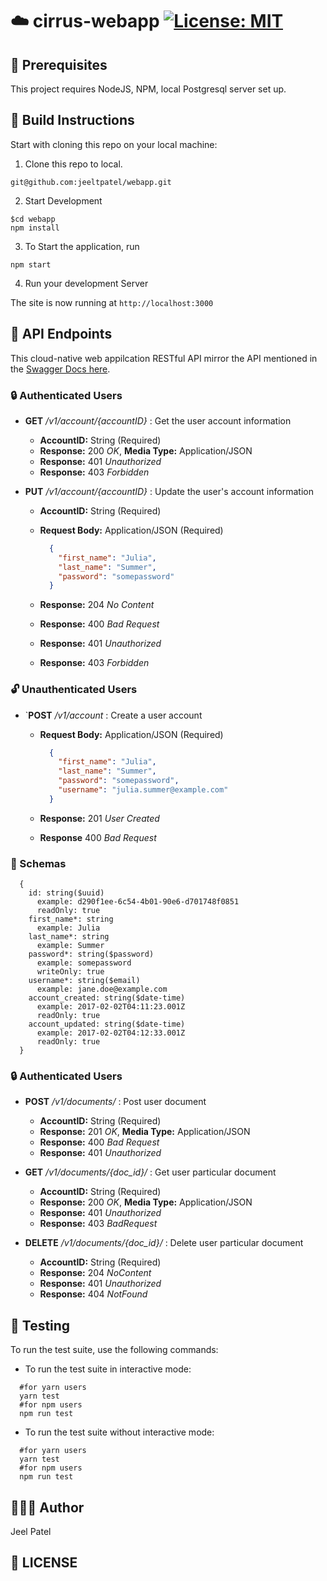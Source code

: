 # :cloud: cirrus-webapp  [![License: MIT](https://img.shields.io/badge/License-MIT-blue.svg)](./LICENSE)

## :wrench: Prerequisites

This project requires NodeJS, NPM, local Postgresql server set up.
## :hammer: Build Instructions

Start with cloning this repo on your local machine:

1. Clone this repo to local.
```
git@github.com:jeeltpatel/webapp.git
```

2. Start Development
```
$cd webapp
npm install
```
3. To Start the application, run
```   
npm start   
``` 
4. Run your development Server

The site is now running at `http://localhost:3000`
## :busstop: API Endpoints

This cloud-native web appilcation RESTful API mirror the API mentioned in the [Swagger Docs here](https://app.swaggerhub.com/apis-docs/fall2022-csye6225/cloud-native-webapp/assignment-02#/Account).

### :lock: Authenticated Users

- **GET** _/v1/account/{accountID}_ : Get the user account information
  - **AccountID:** String (Required)
  - **Response:** 200 _OK_, **Media Type:** Application/JSON
  - **Response:** 401 _Unauthorized_
  - **Response:** 403 _Forbidden_

- **PUT** _/v1/account/{accountID}_ : Update the user's account information
  - **AccountID:** String (Required)
  - **Request Body:** Application/JSON (Required)

    ```json
      {
        "first_name": "Julia",
        "last_name": "Summer",
        "password": "somepassword"
      }
    ```

  - **Response:** 204 _No Content_
  - **Response:** 400 _Bad Request_
  - **Response:** 401 _Unauthorized_
  - **Response:** 403 _Forbidden_

### :unlock: Unauthenticated Users

- `**POST** _/v1/account_ : Create a user account
  - **Request Body:** Application/JSON (Required)

    ```json
      {
        "first_name": "Julia",
        "last_name": "Summer",
        "password": "somepassword",
        "username": "julia.summer@example.com"
      }
    ```

  - **Response:** 201 _User Created_
  - **Response** 400 _Bad Request_

### :lotus_position: Schemas

```text
  {
    id: string($uuid)
      example: d290f1ee-6c54-4b01-90e6-d701748f0851
      readOnly: true
    first_name*: string
      example: Julia
    last_name*: string
      example: Summer
    password*: string($password)
      example: somepassword
      writeOnly: true
    username*: string($email)
      example: jane.doe@example.com
    account_created: string($date-time)
      example: 2017-02-02T04:11:23.001Z
      readOnly: true
    account_updated: string($date-time)
      example: 2017-02-02T04:12:33.001Z
      readOnly: true
  }
```
### :lock: Authenticated Users

- **POST** _/v1/documents/_ : Post user document 
  - **AccountID:** String (Required)
  - **Response:** 201 _OK_, **Media Type:** Application/JSON
  - **Response:** 400 _Bad Request_
  - **Response:** 401 _Unauthorized_

- **GET** _/v1/documents/{doc_id}/_ : Get user particular document  
  - **AccountID:** String (Required)
  - **Response:** 200 _OK_, **Media Type:** Application/JSON
  - **Response:** 401 _Unauthorized_
  - **Response:** 403 _BadRequest_
- **DELETE** _/v1/documents/{doc_id}/_ : Delete user particular document  
  - **AccountID:** String (Required)
  - **Response:** 204 _NoContent_
  - **Response:** 401 _Unauthorized_
  - **Response:** 404 _NotFound_

## :test_tube: Testing

To run the test suite, use the following commands:

- To run the test suite in interactive mode:

```shell
  #for yarn users
  yarn test
  #for npm users
  npm run test
```

- To run the test suite without interactive mode:

```shell
  #for yarn users
  yarn test
  #for npm users
  npm run test
```

## 👨🏻‍💻 Author 
 Jeel Patel

## :scroll: LICENSE





